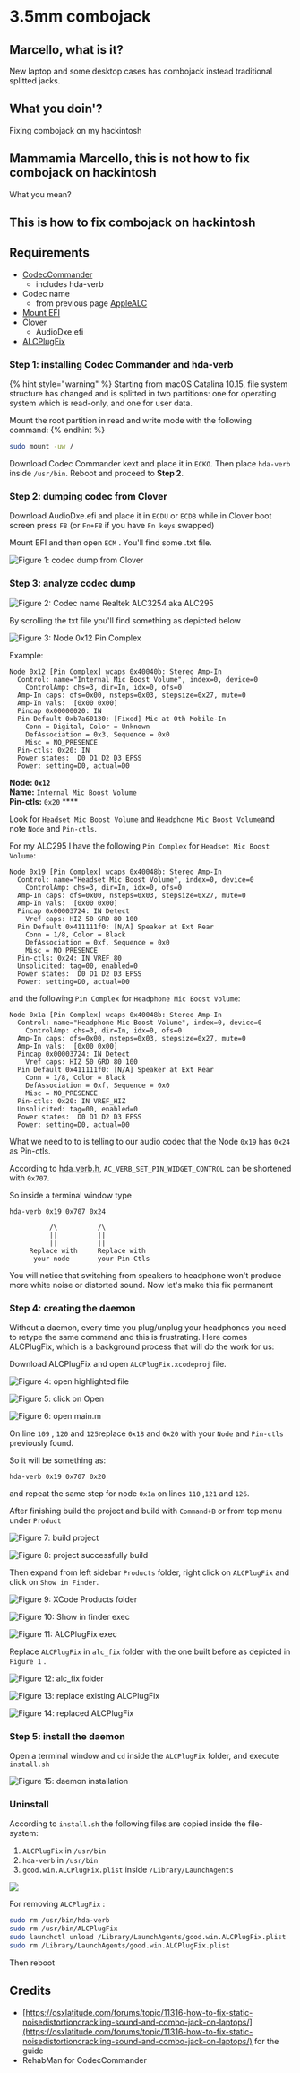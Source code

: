 # 3.5mm combojack

## Marcello, what is it?

New laptop and some desktop cases has combojack instead traditional splitted jacks.

## What you doin'?

Fixing combojack on my hackintosh

## Mammamia Marcello, this is not how to fix combojack on hackintosh

What you mean?

## This is how to fix combojack on hackintosh

## Requirements

* [CodecCommander](https://bitbucket.org/RehabMan/os-x-eapd-codec-commander/downloads/RehabMan-CodecCommander-2018-1003.zip)
  * includes hda-verb
* Codec name
  * from previous page [AppleALC](applealc.md)
* [Mount EFI](../bootloaders/mount-efi.md)
* Clover
  * AudioDxe.efi
* [ALCPlugFix](https://github.com/goodwin/ALCPlugFix)

### Step 1: installing Codec Commander and hda-verb

{% hint style="warning" %}
Starting from macOS Catalina 10.15, file system structure has changed and is splitted in two partitions: one for operating system which is read-only, and one for user data.

Mount the root partition in read and write mode with the following command:
{% endhint %}

```bash
sudo mount -uw /
```

Download Codec Commander kext and place it in `ECKO`. Then place `hda-verb` inside `/usr/bin`. Reboot and proceed to **Step 2**.

### Step 2: dumping codec from Clover

Download AudioDxe.efi and place it in `ECDU` or `ECDB` while in Clover boot screen press `F8` \(or `Fn+F8` if you have `Fn keys` swapped\)

Mount EFI and then open `ECM` . You'll find some .txt file. 

![Figure 1: codec dump from Clover](../.gitbook/assets/image%20%2811%29.png)

### Step 3: analyze codec dump

![Figure 2: Codec name Realtek ALC3254 aka ALC295](../.gitbook/assets/image%20%2819%29.png)

By scrolling the txt file you'll find something as depicted below

![Figure 3: Node 0x12 Pin Complex](../.gitbook/assets/image%20%2817%29.png)

Example:

```text
Node 0x12 [Pin Complex] wcaps 0x40040b: Stereo Amp-In
  Control: name="Internal Mic Boost Volume", index=0, device=0
    ControlAmp: chs=3, dir=In, idx=0, ofs=0
  Amp-In caps: ofs=0x00, nsteps=0x03, stepsize=0x27, mute=0
  Amp-In vals:  [0x00 0x00]
  Pincap 0x00000020: IN
  Pin Default 0xb7a60130: [Fixed] Mic at Oth Mobile-In
    Conn = Digital, Color = Unknown
    DefAssociation = 0x3, Sequence = 0x0
    Misc = NO_PRESENCE
  Pin-ctls: 0x20: IN
  Power states:  D0 D1 D2 D3 EPSS
  Power: setting=D0, actual=D0
```

**Node: `0x12`  
Name:** `Internal Mic Boost Volume`  
**Pin-ctls:** `0x20` ****

Look for `Headset Mic Boost Volume` and `Headphone Mic Boost Volume`and note `Node` and `Pin-ctls`. 

For my ALC295 I have the following `Pin Complex` for `Headset Mic Boost Volume`:

```text
Node 0x19 [Pin Complex] wcaps 0x40048b: Stereo Amp-In
  Control: name="Headset Mic Boost Volume", index=0, device=0
    ControlAmp: chs=3, dir=In, idx=0, ofs=0
  Amp-In caps: ofs=0x00, nsteps=0x03, stepsize=0x27, mute=0
  Amp-In vals:  [0x00 0x00]
  Pincap 0x00003724: IN Detect
    Vref caps: HIZ 50 GRD 80 100
  Pin Default 0x411111f0: [N/A] Speaker at Ext Rear
    Conn = 1/8, Color = Black
    DefAssociation = 0xf, Sequence = 0x0
    Misc = NO_PRESENCE
  Pin-ctls: 0x24: IN VREF_80
  Unsolicited: tag=00, enabled=0
  Power states:  D0 D1 D2 D3 EPSS
  Power: setting=D0, actual=D0
```

and the following `Pin Complex`  for `Headphone Mic Boost Volume`:

```text
Node 0x1a [Pin Complex] wcaps 0x40048b: Stereo Amp-In
  Control: name="Headphone Mic Boost Volume", index=0, device=0
    ControlAmp: chs=3, dir=In, idx=0, ofs=0
  Amp-In caps: ofs=0x00, nsteps=0x03, stepsize=0x27, mute=0
  Amp-In vals:  [0x00 0x00]
  Pincap 0x00003724: IN Detect
    Vref caps: HIZ 50 GRD 80 100
  Pin Default 0x411111f0: [N/A] Speaker at Ext Rear
    Conn = 1/8, Color = Black
    DefAssociation = 0xf, Sequence = 0x0
    Misc = NO_PRESENCE
  Pin-ctls: 0x20: IN VREF_HIZ
  Unsolicited: tag=00, enabled=0
  Power states:  D0 D1 D2 D3 EPSS
  Power: setting=D0, actual=D0
```

What we need to to is telling to our audio codec that the Node `0x19` has `0x24` as Pin-ctls.

According to [hda\_verb.h](https://github.com/digitalocean/linux-coresched/blob/master/include/sound/hda_verbs.h), `AC_VERB_SET_PIN_WIDGET_CONTROL` can be shortened with `0x707`.

So inside a terminal window type

```text
hda-verb 0x19 0x707 0x24

          /\          /\
          ||          ||
          ||          ||
     Replace with     Replace with 
      your node       your Pin-Ctls 
```

You will notice that switching from speakers to headphone won't produce more white noise or distorted sound. Now let's make this fix permanent

### Step 4: creating the daemon

Without a daemon, every time you plug/unplug your headphones you need to retype the same command and this is frustrating. Here comes ALCPlugFix, which is a background process that will do the work for us:

Download ALCPlugFix and open `ALCPlugFix.xcodeproj` file.

![Figure 4: open highlighted file](../.gitbook/assets/image%20%2810%29.png)

![Figure 5: click on Open](../.gitbook/assets/image%20%2820%29.png)

![Figure 6: open main.m](../.gitbook/assets/image%20%288%29.png)

On line `109` , `120`  and `125`replace `0x18` and `0x20` with your `Node` and `Pin-ctls` previously found.

So it will be something as:

```text
hda-verb 0x19 0x707 0x20
```

and repeat the same step for node `0x1a` on lines `110` ,`121` and `126`.

After finishing build the project and build with `Command+B` or from top menu under `Product` 

![Figure 7: build project](../.gitbook/assets/image%20%2815%29.png)

![Figure 8: project successfully build](../.gitbook/assets/image%20%2813%29.png)

Then expand from left sidebar `Products` folder, right click on `ALCPlugFix` and click on `Show in Finder`.

![Figure 9: XCode Products folder](../.gitbook/assets/image%20%289%29.png)

![Figure 10: Show in finder exec](../.gitbook/assets/image%20%287%29.png)

![Figure 11: ALCPlugFix exec](../.gitbook/assets/image%20%2816%29.png)

Replace `ALCPlugFix` in `alc_fix` folder with the one built before as depicted in `Figure 1` .

![Figure 12: alc\_fix folder](../.gitbook/assets/image%20%2818%29.png)

![Figure 13: replace existing ALCPlugFix](../.gitbook/assets/image%20%284%29.png)

![Figure 14: replaced ALCPlugFix](../.gitbook/assets/image%20%286%29.png)

### Step 5: install the daemon

Open a terminal window and `cd` inside the `ALCPlugFix` folder, and execute `install.sh` 

![Figure 15: daemon installation](../.gitbook/assets/image%20%283%29.png)

### Uninstall

According to `install.sh` the following files are copied inside the file-system:

1. `ALCPlugFix` in `/usr/bin`
2. `hda-verb` in `/usr/bin` 
3. `good.win.ALCPlugFix.plist` inside `/Library/LaunchAgents`

![](../.gitbook/assets/image%20%2821%29.png)

For removing `ALCPlugFix` :

```bash
sudo rm /usr/bin/hda-verb
sudo rm /usr/bin/ALCPlugFix
sudo launchctl unload /Library/LaunchAgents/good.win.ALCPlugFix.plist
sudo rm /Library/LaunchAgents/good.win.ALCPlugFix.plist
```

Then reboot

## Credits

* [https://osxlatitude.com/forums/topic/11316-how-to-fix-static-noisedistortioncrackling-sound-and-combo-jack-on-laptops/](https://osxlatitude.com/forums/topic/11316-how-to-fix-static-noisedistortioncrackling-sound-and-combo-jack-on-laptops/) for the guide
* RehabMan for CodecCommander

